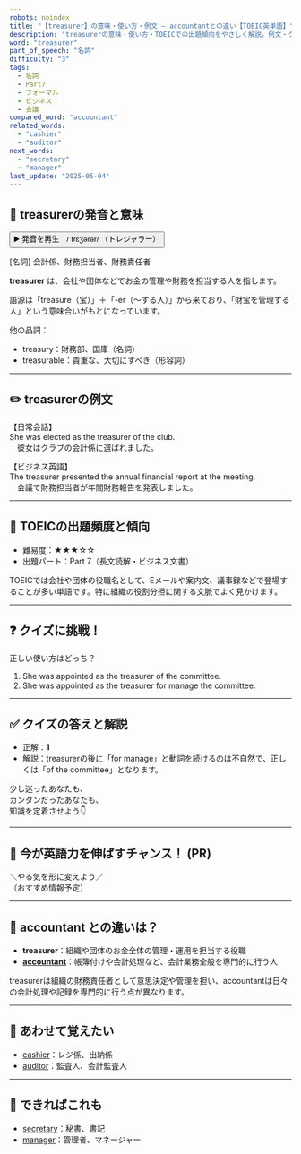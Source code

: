 ```yaml
---
robots: noindex
title: "【treasurer】の意味・使い方・例文 ― accountantとの違い【TOEIC英単語】"
description: "treasurerの意味・使い方・TOEICでの出題傾向をやさしく解説。例文・クイズ付きでaccountantとの違いもわかりやすく学べます。"
word: "treasurer"
part_of_speech: "名詞"
difficulty: "3"
tags:
  - 名詞
  - Part7
  - フォーマル
  - ビジネス
  - 会議
compared_word: "accountant"
related_words:
  - "cashier"
  - "auditor"
next_words:
  - "secretary"
  - "manager"
last_update: "2025-05-04"
---
```


## 🔰 treasurerの発音と意味

<button class="play-audio" onclick="playTTS('treasurer')">
  <span class="play-audio-main">
    ▶️ 発音を再生　/ˈtrɛʒərər/
  </span>
  <span class="play-audio-sub">
    （トレジャラー）
  </span>
</button>

[名詞] 会計係、財務担当者、財務責任者

**treasurer** は、会社や団体などでお金の管理や財務を担当する人を指します。

語源は「treasure（宝）」＋「-er（～する人）」から来ており、「財宝を管理する人」という意味合いがもとになっています。

他の品詞：  
- treasury：財務部、国庫（名詞）
- treasurable：貴重な、大切にすべき（形容詞）

---

## ✏️ treasurerの例文

【日常会話】  
She was elected as the treasurer of the club.  
　彼女はクラブの会計係に選ばれました。

【ビジネス英語】  
The treasurer presented the annual financial report at the meeting.  
　会議で財務担当者が年間財務報告を発表しました。

---

## 🎯 TOEICの出題頻度と傾向

- 難易度：★★★☆☆
- 出題パート：Part 7（長文読解・ビジネス文書）

TOEICでは会社や団体の役職名として、Eメールや案内文、議事録などで登場することが多い単語です。特に組織の役割分担に関する文脈でよく見かけます。

---

## ❓ クイズに挑戦！

正しい使い方はどっち？

1. She was appointed as the treasurer of the committee.  
2. She was appointed as the treasurer for manage the committee.

---

## ✅ クイズの答えと解説

- 正解：**1**
- 解説：treasurerの後に「for manage」と動詞を続けるのは不自然で、正しくは「of the committee」となります。

少し迷ったあなたも、  
カンタンだったあなたも、  
知識を定着させよう👇️

---

## 🚀 今が英語力を伸ばすチャンス！ (PR)

<div class="info-center">
＼やる気を形に変えよう／<br>  
（おすすめ情報予定）
</div>

---

## 🤔  accountant との違いは？

- **treasurer**：組織や団体のお金全体の管理・運用を担当する役職
- **[accountant](/word/accountant/)**：帳簿付けや会計処理など、会計業務全般を専門的に行う人

treasurerは組織の財務責任者として意思決定や管理を担い、accountantは日々の会計処理や記録を専門的に行う点が異なります。

---

## 🧩 あわせて覚えたい

- [cashier](/word/cashier/)：レジ係、出納係
- [auditor](/word/auditor/)：監査人、会計監査人

---

## 📖 できればこれも

- [secretary](/word/secretary/)：秘書、書記
- [manager](/word/manager/)：管理者、マネージャー

<!-- cvid: aid10_bid12 -->
